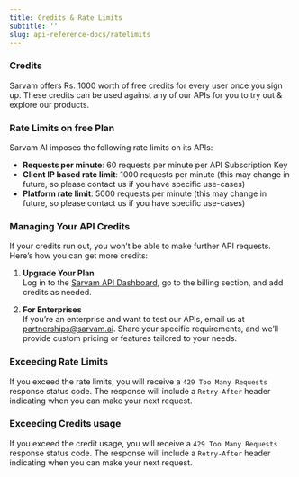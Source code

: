 ```yaml
---
title: Credits & Rate Limits
subtitle: ''
slug: api-reference-docs/ratelimits
---
```



### Credits

Sarvam offers Rs. 1000 worth of free credits for every user once you sign up. These credits can be used against any of our APIs for you to try out & explore our products.

### Rate Limits on free Plan

Sarvam AI imposes the following rate limits on its APIs:

- **Requests per minute**: 60 requests per minute per API Subscription Key
- **Client IP based rate limit**: 1000 requests per minute (this may change in future, so please contact us if you have specific use-cases)
- **Platform rate limit**: 5000 requests per minute (this may change in future, so please contact us if you have specific use-cases)

### Managing Your API Credits

If your credits run out, you won’t be able to make further API requests. Here’s how you can get more credits:

1. **Upgrade Your Plan**  
   Log in to the [Sarvam API Dashboard](https://dashboard.sarvam.ai/admin/billing/overview), go to the billing section, and add credits as needed.

2. **For Enterprises**  
   If you’re an enterprise and want to test our APIs, email us at [partnerships@sarvam.ai](mailto:partnerships@sarvam.ai). Share your specific requirements, and we’ll provide custom pricing or features tailored to your needs.  


### Exceeding Rate Limits

If you exceed the rate limits, you will receive a `429 Too Many Requests` response status code. The response will include a `Retry-After` header indicating when you can make your next request.

### Exceeding Credits usage

If you exceed the credit usage, you will receive a `429 Too Many Requests` response status code. The response will include a `Retry-After` header indicating when you can make your next request.